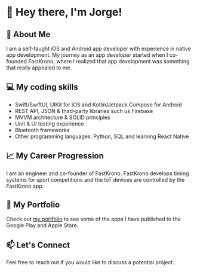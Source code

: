 # 👋 Hey there, I'm Jorge!

## 🌟 About Me
I am a self-taught iOS and Android app developer with experience in native app development. My journey as an app developer started when I co-founded FastKrono, where I realized that app development was something that really appealed to me.

## 💻 My coding skills
- Swift/SwiftUI, UIKit for iOS and Kotlin/Jetpack Compose for Android
- REST API, JSON & third-party libraries such us Firebase
- MVVM architecture & SOLID principles
- Unit & UI testing experience
- Bluetooth frameworks
- Other programming languages: Python, SQL and learning React Native 

## 📈 My Career Progression
I am an engineer and co-founder of FastKrono. FastKrono develops timing systems for sport competitions and the IoT devices are controlled by the FastKrono app.
## 📱 My Portfolio
Check out [my portfolio](https://github.com/jrcroman/my-portfolio) to see some of the apps I have published to the Google Play and Apple Store.

## 📫 Let's Connect
Feel free to reach out if you would like to discuss a potential project.
<!--
**jrcroman/jrcroman** is a ✨ _special_ ✨ repository because its `README.md` (this file) appears on your GitHub profile.



